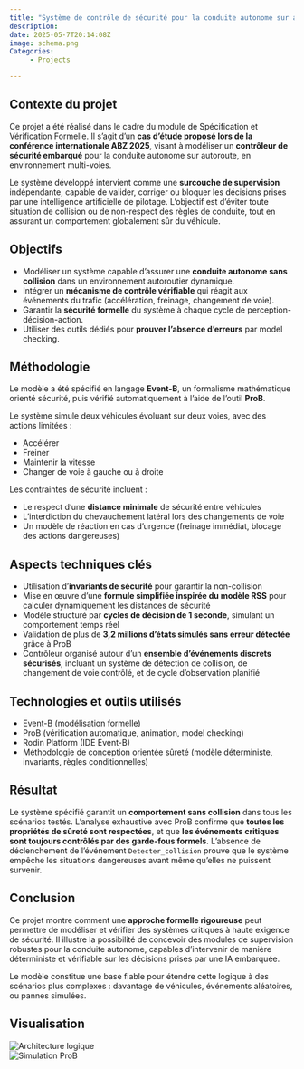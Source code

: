 ```yaml
---
title: "Système de contrôle de sécurité pour la conduite autonome sur autoroute"
description: 
date: 2025-05-7T20:14:08Z
image: schema.png
Categories: 
     - Projects

---
```

## Contexte du projet

Ce projet a été réalisé dans le cadre du module de Spécification et Vérification Formelle. Il s’agit d’un **cas d’étude proposé lors de la conférence internationale ABZ 2025**, visant à modéliser un **contrôleur de sécurité embarqué** pour la conduite autonome sur autoroute, en environnement multi-voies.

Le système développé intervient comme une **surcouche de supervision** indépendante, capable de valider, corriger ou bloquer les décisions prises par une intelligence artificielle de pilotage. L’objectif est d’éviter toute situation de collision ou de non-respect des règles de conduite, tout en assurant un comportement globalement sûr du véhicule.

## Objectifs

- Modéliser un système capable d’assurer une **conduite autonome sans collision** dans un environnement autoroutier dynamique.
- Intégrer un **mécanisme de contrôle vérifiable** qui réagit aux événements du trafic (accélération, freinage, changement de voie).
- Garantir la **sécurité formelle** du système à chaque cycle de perception-décision-action.
- Utiliser des outils dédiés pour **prouver l’absence d’erreurs** par model checking.

## Méthodologie

Le modèle a été spécifié en langage **Event-B**, un formalisme mathématique orienté sécurité, puis vérifié automatiquement à l’aide de l’outil **ProB**.

Le système simule deux véhicules évoluant sur deux voies, avec des actions limitées :
- Accélérer
- Freiner
- Maintenir la vitesse
- Changer de voie à gauche ou à droite

Les contraintes de sécurité incluent :
- Le respect d’une **distance minimale** de sécurité entre véhicules
- L’interdiction du chevauchement latéral lors des changements de voie
- Un modèle de réaction en cas d’urgence (freinage immédiat, blocage des actions dangereuses)

## Aspects techniques clés

- Utilisation d’**invariants de sécurité** pour garantir la non-collision
- Mise en œuvre d’une **formule simplifiée inspirée du modèle RSS** pour calculer dynamiquement les distances de sécurité
- Modèle structuré par **cycles de décision de 1 seconde**, simulant un comportement temps réel
- Validation de plus de **3,2 millions d’états simulés sans erreur détectée** grâce à ProB
- Contrôleur organisé autour d’un **ensemble d’événements discrets sécurisés**, incluant un système de détection de collision, de changement de voie contrôlé, et de cycle d’observation planifié

## Technologies et outils utilisés

- Event-B (modélisation formelle)
- ProB (vérification automatique, animation, model checking)
- Rodin Platform (IDE Event-B)
- Méthodologie de conception orientée sûreté (modèle déterministe, invariants, règles conditionnelles)

## Résultat

Le système spécifié garantit un **comportement sans collision** dans tous les scénarios testés. L’analyse exhaustive avec ProB confirme que **toutes les propriétés de sûreté sont respectées**, et que **les événements critiques sont toujours contrôlés par des garde-fous formels**. L’absence de déclenchement de l’événement `Detecter_collision` prouve que le système empêche les situations dangereuses avant même qu’elles ne puissent survenir.

## Conclusion

Ce projet montre comment une **approche formelle rigoureuse** peut permettre de modéliser et vérifier des systèmes critiques à haute exigence de sécurité. Il illustre la possibilité de concevoir des modules de supervision robustes pour la conduite autonome, capables d’intervenir de manière déterministe et vérifiable sur les décisions prises par une IA embarquée.

Le modèle constitue une base fiable pour étendre cette logique à des scénarios plus complexes : davantage de véhicules, événements aléatoires, ou pannes simulées.

## Visualisation

![Architecture logique](scheam.png)  
![Simulation ProB](projet_svf_6.png)
